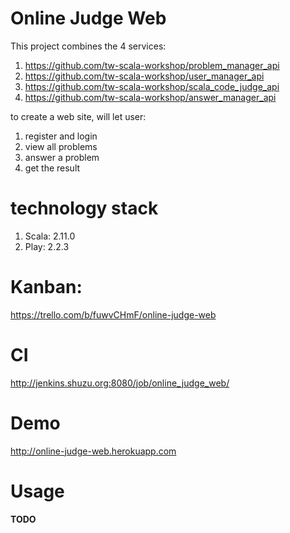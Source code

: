 Online Judge Web
=====================================

This project combines the 4 services:

1. https://github.com/tw-scala-workshop/problem_manager_api 
1. https://github.com/tw-scala-workshop/user_manager_api
1. https://github.com/tw-scala-workshop/scala_code_judge_api
1. https://github.com/tw-scala-workshop/answer_manager_api
 
to create a web site, will let user:
 
1. register and login
2. view all problems
3. answer a problem
4. get the result

technology stack
================

1. Scala: 2.11.0
1. Play: 2.2.3

Kanban:
========

https://trello.com/b/fuwvCHmF/online-judge-web

CI
======

http://jenkins.shuzu.org:8080/job/online_judge_web/

Demo
=====

http://online-judge-web.herokuapp.com

Usage
=====

**TODO**
